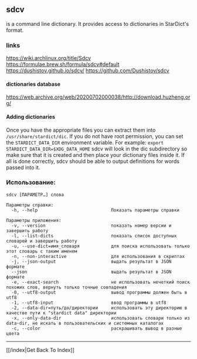 ## sdcv

is a command line dictionary. It provides access to dictionaries in StarDict's
format.

### links
https://wiki.archlinux.org/title/Sdcv
https://formulae.brew.sh/formula/sdcv#default
https://dushistov.github.io/sdcv/
https://github.com/Dushistov/sdcv

#### dictionaries database
https://web.archive.org/web/20200702000038/http://download.huzheng.org/

#### Adding dictionaries

Once you have the appropriate files you can extract them into
`/usr/share/stardict/dic`. If you do not have root permission, you can set the
`STARDICT_DATA_DIR` environment variable. For example: `export STARDICT_DATA_DIR=$XDG_DATA_HOME` sdcv will look in the dic subdirectory so
make sure that it is created and then place your dictionary files inside it.
If all is done correctly, sdcv should be able to output definitions for words
passed into it.

### Использование:

  `sdcv [ПАРАМЕТР…] слова`

```
Параметры справки:
  -h, --help                            Показать параметры справки

Параметры приложения:
  -v, --version                         показать номер версии и завершить работу
  -l, --list-dicts                      показать список доступных словарей и завершить работу
  -u, --use-dict=имя_словаря            для поиска использовать только этот словарь с таким именем
  -n, --non-interactive                 для использования в скриптах
  -j, --json-output                     выдать результат в JSON формате
  --json                                выдать результат в JSON формате
  -e, --exact-search                    не использовать нечеткий поиск похожих слов, вернуть только точные совпадения
  -0, --utf8-output                     вывод программы должен быть в utf8
  -1, --utf8-input                      ввод программы в utf8
  -2, --data-dir=путь/до/директории     использовать эту директорию в качестве пути к "stardict data" директории
  -x, --only-data-dir                   использовать словари только из data-dir, не искать в пользовательских и системных каталогах
  -c, --color                           раскрашивать вывод в разные цвета
```

---

[[/index|Get Back To Index]]
